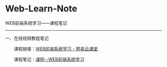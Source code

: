 # Web-Learn-Note
WEB前端系统学习——课程笔记

***
一、在线视频教程笔记

&emsp;&emsp;课程链接：[WEB前端系统学习 - 网易云课堂](https://study.163.com/course/courseMain.htm?courseId=1003112011)

&emsp;&emsp;课程笔记：[课程--WEB前端系统学习](https://github.com/zz2summer/Web-Learn-Note/tree/master/%E8%AF%BE%E7%A8%8B--WEB%E5%89%8D%E7%AB%AF%E7%B3%BB%E7%BB%9F%E5%AD%A6%E4%B9%A0)
